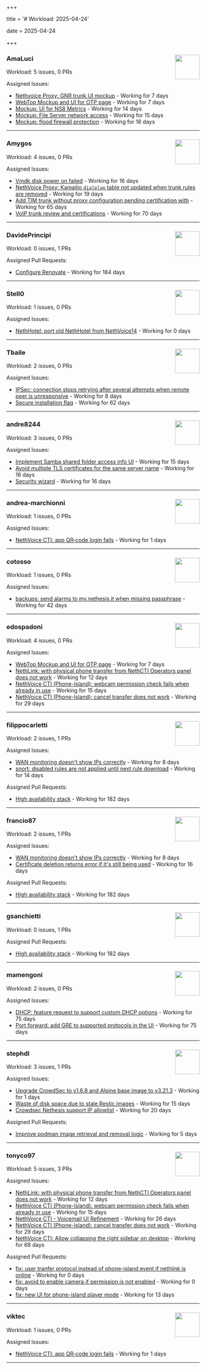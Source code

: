 +++

title = '# Workload: 2025-04-24'

date = 2025-04-24

+++

### AmaLuci <img src='https://avatars.githubusercontent.com/u/166636295?v=4&s=64' width='64' height='64' style='float:right;' /> ###
Workload: 5 issues, 0 PRs


Assigned Issues:
- [Nethvoice Proxy: GNR trunk UI mockup](https://github.com/NethServer/dev/issues/7411) - Working for 7 days
- [WebTop Mockup and UI for OTP page](https://github.com/NethServer/dev/issues/7410) - Working for 7 days
- [Mockup: UI for NS8 Metrics](https://github.com/NethServer/dev/issues/7395) - Working for 14 days
- [Mockup: File Server network access](https://github.com/NethServer/dev/issues/7389) - Working for 15 days
- [Mockup: flood firewall protection](https://github.com/NethServer/nethsecurity/issues/1160) - Working for 16 days
---

### Amygos <img src='https://avatars.githubusercontent.com/u/510232?v=4&s=64' width='64' height='64' style='float:right;' /> ###
Workload: 4 issues, 0 PRs


Assigned Issues:
- [Vmdk disk power on failed](https://github.com/NethServer/dev/issues/7380) - Working for 16 days
- [NethVoice Proxy: Kamailio `dialplan` table not updated when trunk rules are removed](https://github.com/NethServer/dev/issues/7379) - Working for 19 days
- [Add TIM trunk without proxy configuration pending certification with](https://github.com/NethServer/dev/issues/7321) - Working for 65 days
- [VoIP trunk review and certifications](https://github.com/NethServer/dev/issues/7310) - Working for 70 days
---

### DavidePrincipi <img src='https://avatars.githubusercontent.com/u/2920838?v=4&s=64' width='64' height='64' style='float:right;' /> ###
Workload: 0 issues, 1 PRs


Assigned Pull Requests:
- [Configure Renovate](https://github.com/NethServer/ns8-passbolt/pull/1) - Working for 184 days
---

### Stell0 <img src='https://avatars.githubusercontent.com/u/4547897?v=4&s=64' width='64' height='64' style='float:right;' /> ###
Workload: 1 issues, 0 PRs


Assigned Issues:
- [NethHotel: port old NethHotel from NethVoice14](https://github.com/NethServer/dev/issues/7425) - Working for 0 days
---

### Tbaile <img src='https://avatars.githubusercontent.com/u/8052641?v=4&s=64' width='64' height='64' style='float:right;' /> ###
Workload: 2 issues, 0 PRs


Assigned Issues:
- [IPSec: connection stops retrying after several attempts when remote peer is unresponsive](https://github.com/NethServer/nethsecurity/issues/1179) - Working for 8 days
- [Secure installation flag](https://github.com/NethServer/nethsecurity/issues/1088) - Working for 62 days
---

### andre8244 <img src='https://avatars.githubusercontent.com/u/4612169?v=4&s=64' width='64' height='64' style='float:right;' /> ###
Workload: 3 issues, 0 PRs


Assigned Issues:
- [Implement Samba shared folder access info UI](https://github.com/NethServer/dev/issues/7394) - Working for 15 days
- [Avoid multiple TLS certificates for the same server name](https://github.com/NethServer/dev/issues/7383) - Working for 16 days
- [Security wizard](https://github.com/NethServer/nethsecurity/issues/1157) - Working for 16 days
---

### andrea-marchionni <img src='https://avatars.githubusercontent.com/u/6448460?v=4&s=64' width='64' height='64' style='float:right;' /> ###
Workload: 1 issues, 0 PRs


Assigned Issues:
- [NethVoice CTI: app QR‑code login fails](https://github.com/NethServer/dev/issues/7423) - Working for 1 days
---

### cotosso <img src='https://avatars.githubusercontent.com/u/7226896?v=4&s=64' width='64' height='64' style='float:right;' /> ###
Workload: 1 issues, 0 PRs


Assigned Issues:
- [backups: send alarms to my.nethesis.it when missing passphrase](https://github.com/NethServer/nethsecurity/issues/1119) - Working for 42 days
---

### edospadoni <img src='https://avatars.githubusercontent.com/u/6152486?v=4&s=64' width='64' height='64' style='float:right;' /> ###
Workload: 4 issues, 0 PRs


Assigned Issues:
- [WebTop Mockup and UI for OTP page](https://github.com/NethServer/dev/issues/7410) - Working for 7 days
- [NethLink: with physical phone transfer from NethCTI Operators panel does not work](https://github.com/NethServer/dev/issues/7403) - Working for 12 days
- [NethVoice CTI (Phone-Island): webcam permission check fails when already in use](https://github.com/NethServer/dev/issues/7393) - Working for 15 days
- [NethVoice CTI (Phone-Island): cancel transfer does not work](https://github.com/NethServer/dev/issues/7358) - Working for 29 days
---

### filippocarletti <img src='https://avatars.githubusercontent.com/u/106798?v=4&s=64' width='64' height='64' style='float:right;' /> ###
Workload: 2 issues, 1 PRs


Assigned Issues:
- [WAN monitoring doesn't show IPs correctly](https://github.com/NethServer/nethsecurity/issues/1175) - Working for 8 days
- [snort: disabled rules are not applied until next rule download](https://github.com/NethServer/nethsecurity/issues/1165) - Working for 14 days

Assigned Pull Requests:
- [High availability stack](https://github.com/NethServer/nethsecurity/pull/871) - Working for 182 days
---

### francio87 <img src='https://avatars.githubusercontent.com/u/42090061?v=4&s=64' width='64' height='64' style='float:right;' /> ###
Workload: 2 issues, 1 PRs


Assigned Issues:
- [WAN monitoring doesn't show IPs correctly](https://github.com/NethServer/nethsecurity/issues/1175) - Working for 8 days
- [Certificate deletion returns error if it's still being used](https://github.com/NethServer/nethsecurity/issues/1156) - Working for 16 days

Assigned Pull Requests:
- [High availability stack](https://github.com/NethServer/nethsecurity/pull/871) - Working for 182 days
---

### gsanchietti <img src='https://avatars.githubusercontent.com/u/804596?v=4&s=64' width='64' height='64' style='float:right;' /> ###
Workload: 0 issues, 1 PRs


Assigned Pull Requests:
- [High availability stack](https://github.com/NethServer/nethsecurity/pull/871) - Working for 182 days
---

### mamengoni <img src='https://avatars.githubusercontent.com/u/11334228?v=4&s=64' width='64' height='64' style='float:right;' /> ###
Workload: 2 issues, 0 PRs


Assigned Issues:
- [DHCP: feature request to support custom DHCP options](https://github.com/NethServer/nethsecurity/issues/1070) - Working for 75 days
- [Port forward: add GRE to supported protocols in the UI](https://github.com/NethServer/nethsecurity/issues/1069) - Working for 75 days
---

### stephdl <img src='https://avatars.githubusercontent.com/u/3164851?v=4&s=64' width='64' height='64' style='float:right;' /> ###
Workload: 3 issues, 1 PRs


Assigned Issues:
- [Upgrade CrowdSec to v1.6.8 and Alpine base image to v3.21.3](https://github.com/NethServer/dev/issues/7424) - Working for 1 days
- [Waste of disk space due to stale Restic images](https://github.com/NethServer/dev/issues/7391) - Working for 15 days
- [Crowdsec Nethesis support IP allowlist](https://github.com/NethServer/dev/issues/7374) - Working for 20 days

Assigned Pull Requests:
- [Improve podman image retrieval and removal logic](https://github.com/NethServer/ns8-core/pull/867) - Working for 5 days
---

### tonyco97 <img src='https://avatars.githubusercontent.com/u/36625268?v=4&s=64' width='64' height='64' style='float:right;' /> ###
Workload: 5 issues, 3 PRs


Assigned Issues:
- [NethLink: with physical phone transfer from NethCTI Operators panel does not work](https://github.com/NethServer/dev/issues/7403) - Working for 12 days
- [NethVoice CTI (Phone-Island): webcam permission check fails when already in use](https://github.com/NethServer/dev/issues/7393) - Working for 15 days
- [NethVoice CTI - Voicemail UI Refinement](https://github.com/NethServer/dev/issues/7368) - Working for 26 days
- [NethVoice CTI (Phone-Island): cancel transfer does not work](https://github.com/NethServer/dev/issues/7358) - Working for 29 days
- [NethVoice CTI: Allow collapsing the right sidebar on desktop](https://github.com/NethServer/dev/issues/7317) - Working for 68 days

Assigned Pull Requests:
- [fix: user tranfer protocol instead of phone-island event if nethlink is online](https://github.com/nethesis/nethvoice-cti/pull/304) - Working for 0 days
- [fix: avoid to enable camera if permission is not enabled](https://github.com/nethesis/phone-island/pull/97) - Working for 0 days
- [fix: new UI for phone-island player mode](https://github.com/nethesis/phone-island/pull/93) - Working for 13 days
---

### viktec <img src='https://avatars.githubusercontent.com/u/48328088?v=4&s=64' width='64' height='64' style='float:right;' /> ###
Workload: 1 issues, 0 PRs


Assigned Issues:
- [NethVoice CTI: app QR‑code login fails](https://github.com/NethServer/dev/issues/7423) - Working for 1 days
---


